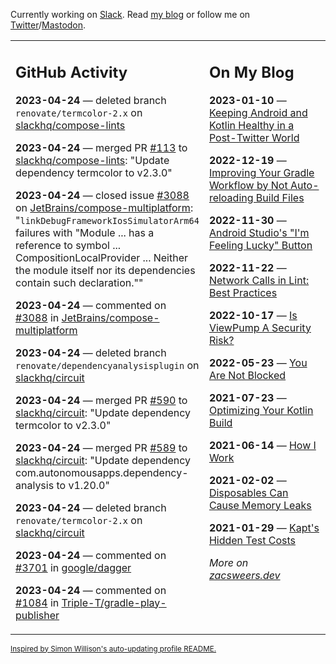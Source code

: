 Currently working on [Slack](https://slack.com/). Read [my blog](https://zacsweers.dev/) or follow me on [Twitter](https://twitter.com/ZacSweers)/[Mastodon](https://hachyderm.io/@ZacSweers).

<table><tr><td valign="top" width="60%">

## GitHub Activity
<!-- githubActivity starts -->
**2023-04-24** — deleted branch `renovate/termcolor-2.x` on [slackhq/compose-lints](https://github.com/slackhq/compose-lints)

**2023-04-24** — merged PR [#113](https://github.com/slackhq/compose-lints/pull/113) to [slackhq/compose-lints](https://github.com/slackhq/compose-lints): "Update dependency termcolor to v2.3.0"

**2023-04-24** — closed issue [#3088](https://github.com/JetBrains/compose-multiplatform/issues/3088) on [JetBrains/compose-multiplatform](https://github.com/JetBrains/compose-multiplatform): "`linkDebugFrameworkIosSimulatorArm64` failures with "Module ... has a reference to symbol ... CompositionLocalProvider ... Neither the module itself nor its dependencies contain such declaration.""

**2023-04-24** — commented on [#3088](https://github.com/JetBrains/compose-multiplatform/issues/3088#issuecomment-1520610095) in [JetBrains/compose-multiplatform](https://github.com/JetBrains/compose-multiplatform)

**2023-04-24** — deleted branch `renovate/dependencyanalysisplugin` on [slackhq/circuit](https://github.com/slackhq/circuit)

**2023-04-24** — merged PR [#590](https://github.com/slackhq/circuit/pull/590) to [slackhq/circuit](https://github.com/slackhq/circuit): "Update dependency termcolor to v2.3.0"

**2023-04-24** — merged PR [#589](https://github.com/slackhq/circuit/pull/589) to [slackhq/circuit](https://github.com/slackhq/circuit): "Update dependency com.autonomousapps.dependency-analysis to v1.20.0"

**2023-04-24** — deleted branch `renovate/termcolor-2.x` on [slackhq/circuit](https://github.com/slackhq/circuit)

**2023-04-24** — commented on [#3701](https://github.com/google/dagger/issues/3701#issuecomment-1520359978) in [google/dagger](https://github.com/google/dagger)

**2023-04-24** — commented on [#1084](https://github.com/Triple-T/gradle-play-publisher/pull/1084#issuecomment-1520343890) in [Triple-T/gradle-play-publisher](https://github.com/Triple-T/gradle-play-publisher)
<!-- githubActivity ends -->
</td><td valign="top" width="40%">

## On My Blog
<!-- blog starts -->
**2023-01-10** — [Keeping Android and Kotlin Healthy in a Post-Twitter World](https://www.zacsweers.dev/keeping-android-healthy/)

**2022-12-19** — [Improving Your Gradle Workflow by Not Auto-reloading Build Files](https://www.zacsweers.dev/improving-your-workflow-by-not-auto-reloading-build-files/)

**2022-11-30** — [Android Studio's "I'm Feeling Lucky" Button](https://www.zacsweers.dev/android-studios-im-feeling-lucky-button/)

**2022-11-22** — [Network Calls in Lint: Best Practices](https://www.zacsweers.dev/network-calls-in-lint-best-practices/)

**2022-10-17** — [Is ViewPump A Security Risk?](https://www.zacsweers.dev/is-viewpump-a-security-risk/)

**2022-05-23** — [You Are Not Blocked](https://www.zacsweers.dev/you-are-not-blocked/)

**2021-07-23** — [Optimizing Your Kotlin Build](https://www.zacsweers.dev/optimizing-your-kotlin-build/)

**2021-06-14** — [How I Work](https://www.zacsweers.dev/how-i-work/)

**2021-02-02** — [Disposables Can Cause Memory Leaks](https://www.zacsweers.dev/disposables-can-cause-memory-leaks/)

**2021-01-29** — [Kapt's Hidden Test Costs](https://www.zacsweers.dev/kapts-hidden-test-costs/)
<!-- blog ends -->
_More on [zacsweers.dev](https://zacsweers.dev/)_
</td></tr></table>

<sub><a href="https://simonwillison.net/2020/Jul/10/self-updating-profile-readme/">Inspired by Simon Willison's auto-updating profile README.</a></sub>